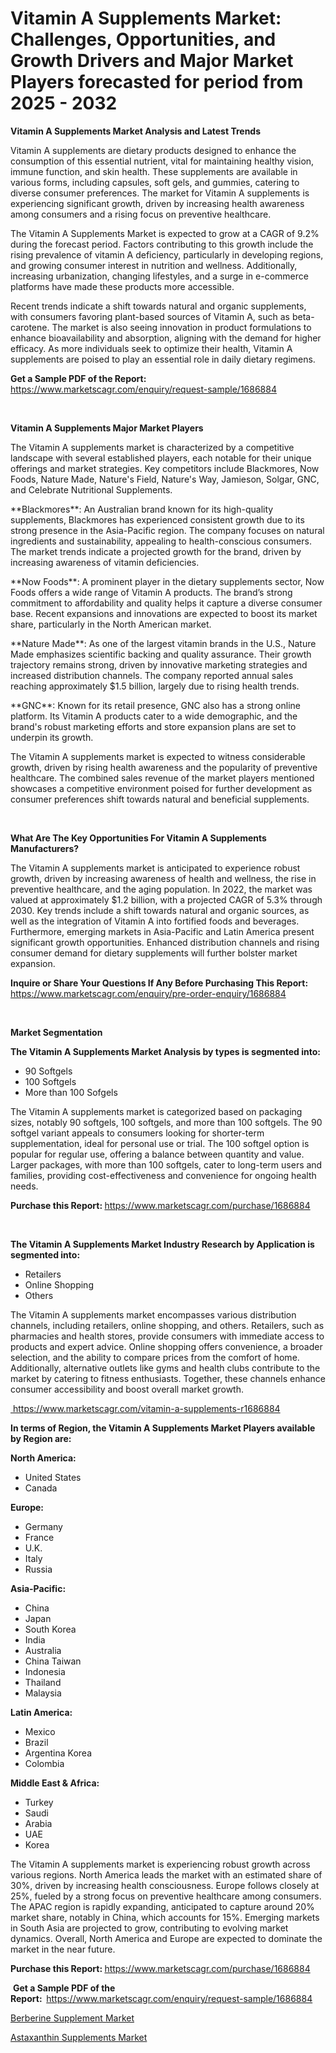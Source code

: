<p><h1>Vitamin A Supplements Market: Challenges, Opportunities, and Growth Drivers and Major Market Players forecasted for period from 2025 - 2032</h1></p><p><strong>Vitamin A Supplements Market Analysis and Latest Trends</strong></p>
<p><p>Vitamin A supplements are dietary products designed to enhance the consumption of this essential nutrient, vital for maintaining healthy vision, immune function, and skin health. These supplements are available in various forms, including capsules, soft gels, and gummies, catering to diverse consumer preferences. The market for Vitamin A supplements is experiencing significant growth, driven by increasing health awareness among consumers and a rising focus on preventive healthcare.</p><p>The Vitamin A Supplements Market is expected to grow at a CAGR of 9.2% during the forecast period. Factors contributing to this growth include the rising prevalence of vitamin A deficiency, particularly in developing regions, and growing consumer interest in nutrition and wellness. Additionally, increasing urbanization, changing lifestyles, and a surge in e-commerce platforms have made these products more accessible. </p><p>Recent trends indicate a shift towards natural and organic supplements, with consumers favoring plant-based sources of Vitamin A, such as beta-carotene. The market is also seeing innovation in product formulations to enhance bioavailability and absorption, aligning with the demand for higher efficacy. As more individuals seek to optimize their health, Vitamin A supplements are poised to play an essential role in daily dietary regimens.</p></p>
<p><strong>Get a Sample PDF of the Report:&nbsp;</strong> <a href="https://www.marketscagr.com/enquiry/request-sample/1686884?utm_campaign=1902&utm_medium=2&utm_source=Github&utm_content=ia&utm_term=08032025&utm_id=vitamin-a-supplements">https://www.marketscagr.com/enquiry/request-sample/1686884</a></p>
<p>&nbsp;</p>
<p><strong>Vitamin A Supplements Major Market Players</strong></p>
<p><p>The Vitamin A supplements market is characterized by a competitive landscape with several established players, each notable for their unique offerings and market strategies. Key competitors include Blackmores, Now Foods, Nature Made, Nature's Field, Nature's Way, Jamieson, Solgar, GNC, and Celebrate Nutritional Supplements.</p><p>**Blackmores**: An Australian brand known for its high-quality supplements, Blackmores has experienced consistent growth due to its strong presence in the Asia-Pacific region. The company focuses on natural ingredients and sustainability, appealing to health-conscious consumers. The market trends indicate a projected growth for the brand, driven by increasing awareness of vitamin deficiencies.</p><p>**Now Foods**: A prominent player in the dietary supplements sector, Now Foods offers a wide range of Vitamin A products. The brand’s strong commitment to affordability and quality helps it capture a diverse consumer base. Recent expansions and innovations are expected to boost its market share, particularly in the North American market.</p><p>**Nature Made**: As one of the largest vitamin brands in the U.S., Nature Made emphasizes scientific backing and quality assurance. Their growth trajectory remains strong, driven by innovative marketing strategies and increased distribution channels. The company reported annual sales reaching approximately $1.5 billion, largely due to rising health trends.</p><p>**GNC**: Known for its retail presence, GNC also has a strong online platform. Its Vitamin A products cater to a wide demographic, and the brand's robust marketing efforts and store expansion plans are set to underpin its growth.</p><p>The Vitamin A supplements market is expected to witness considerable growth, driven by rising health awareness and the popularity of preventive healthcare. The combined sales revenue of the market players mentioned showcases a competitive environment poised for further development as consumer preferences shift towards natural and beneficial supplements.</p></p>
<p>&nbsp;</p>
<p><strong>What Are The Key Opportunities For Vitamin A Supplements Manufacturers?</strong></p>
<p><p>The Vitamin A supplements market is anticipated to experience robust growth, driven by increasing awareness of health and wellness, the rise in preventive healthcare, and the aging population. In 2022, the market was valued at approximately $1.2 billion, with a projected CAGR of 5.3% through 2030. Key trends include a shift towards natural and organic sources, as well as the integration of Vitamin A into fortified foods and beverages. Furthermore, emerging markets in Asia-Pacific and Latin America present significant growth opportunities. Enhanced distribution channels and rising consumer demand for dietary supplements will further bolster market expansion.</p></p>
<p><strong>Inquire or Share Your Questions If Any Before Purchasing This Report:</strong> <a href="https://www.marketscagr.com/enquiry/pre-order-enquiry/1686884?utm_campaign=1902&utm_medium=2&utm_source=Github&utm_content=ia&utm_term=08032025&utm_id=vitamin-a-supplements">https://www.marketscagr.com/enquiry/pre-order-enquiry/1686884</a></p>
<p>&nbsp;</p>
<p><strong>Market Segmentation</strong></p>
<p><strong>The Vitamin A Supplements Market Analysis by types is segmented into:</strong></p>
<p><ul><li>90 Softgels</li><li>100 Softgels</li><li>More than 100 Sofgels</li></ul></p>
<p><p>The Vitamin A supplements market is categorized based on packaging sizes, notably 90 softgels, 100 softgels, and more than 100 softgels. The 90 softgel variant appeals to consumers looking for shorter-term supplementation, ideal for personal use or trial. The 100 softgel option is popular for regular use, offering a balance between quantity and value. Larger packages, with more than 100 softgels, cater to long-term users and families, providing cost-effectiveness and convenience for ongoing health needs.</p></p>
<p><strong>Purchase this Report:&nbsp;</strong><a href="https://www.marketscagr.com/purchase/1686884?utm_campaign=1902&utm_medium=2&utm_source=Github&utm_content=ia&utm_term=08032025&utm_id=vitamin-a-supplements">https://www.marketscagr.com/purchase/1686884</a></p>
<p>&nbsp;</p>
<p><strong>The Vitamin A Supplements Market Industry Research by Application is segmented into:</strong></p>
<p><ul><li>Retailers</li><li>Online Shopping</li><li>Others</li></ul></p>
<p><p>The Vitamin A supplements market encompasses various distribution channels, including retailers, online shopping, and others. Retailers, such as pharmacies and health stores, provide consumers with immediate access to products and expert advice. Online shopping offers convenience, a broader selection, and the ability to compare prices from the comfort of home. Additionally, alternative outlets like gyms and health clubs contribute to the market by catering to fitness enthusiasts. Together, these channels enhance consumer accessibility and boost overall market growth.</p></p>
<p><a href="https://www.marketscagr.com/vitamin-a-supplements-r1686884?utm_campaign=1902&utm_medium=2&utm_source=Github&utm_content=ia&utm_term=08032025&utm_id=vitamin-a-supplements">&nbsp;https://www.marketscagr.com/vitamin-a-supplements-r1686884</a></p>
<p><strong>In terms of Region, the Vitamin A Supplements Market Players available by Region are:</strong></p>
<p>
    <p> <strong> North America: </strong>
        <ul>
            <li>United States</li>
            <li>Canada</li>
        </ul>
        </p> 
    <p> <strong> Europe: </strong>
        <ul>
            <li>Germany</li>
            <li>France</li>
            <li>U.K.</li>
            <li>Italy</li>
            <li>Russia</li>
        </ul>
        </p> 
    <p> <strong> Asia-Pacific: </strong>
        <ul>
            <li>China</li>
            <li>Japan</li>
            <li>South Korea</li>
            <li>India</li>
            <li>Australia</li>
            <li>China Taiwan</li>
            <li>Indonesia</li>
            <li>Thailand</li>
            <li>Malaysia</li>
        </ul>
        </p> 
    <p> <strong> Latin America: </strong>
        <ul>
            <li>Mexico</li>
            <li>Brazil</li>
            <li>Argentina Korea</li>
            <li>Colombia</li>
        </ul>
        </p> 
    <p> <strong> Middle East & Africa: </strong>
        <ul>
            <li>Turkey</li>
            <li>Saudi</li>
            <li>Arabia</li>
            <li>UAE</li>
            <li>Korea</li>
        </ul>
    </p>
    </p>
<p><p>The Vitamin A supplements market is experiencing robust growth across various regions. North America leads the market with an estimated share of 30%, driven by increasing health consciousness. Europe follows closely at 25%, fueled by a strong focus on preventive healthcare among consumers. The APAC region is rapidly expanding, anticipated to capture around 20% market share, notably in China, which accounts for 15%. Emerging markets in South Asia are projected to grow, contributing to evolving market dynamics. Overall, North America and Europe are expected to dominate the market in the near future.</p></p>
<p><strong>Purchase this Report: </strong><a href="https://www.marketscagr.com/purchase/1686884?utm_campaign=1902&utm_medium=2&utm_source=Github&utm_content=ia&utm_term=08032025&utm_id=vitamin-a-supplements">https://www.marketscagr.com/purchase/1686884</a></p>
<p>&nbsp;<strong>Get a Sample PDF of the Report:&nbsp;&nbsp;</strong><a href="https://www.marketscagr.com/enquiry/request-sample/1686884?utm_campaign=1902&utm_medium=2&utm_source=Github&utm_content=ia&utm_term=08032025&utm_id=vitamin-a-supplements">https://www.marketscagr.com/enquiry/request-sample/1686884</a></p>
<p><strong></strong></p>
<p><p><a href="https://github.com/dichkotuanny/Market-Research-Report-List-1/blob/main/berberine-supplement-market.md?utm_campaign=1902&utm_medium=2&utm_source=Github&utm_content=ia&utm_term=08032025&utm_id=vitamin-a-supplements">Berberine Supplement Market</a></p><p><a href="https://github.com/FassouRP/Market-Research-Report-List-7/blob/main/astaxanthin-supplements-market.md?utm_campaign=1902&utm_medium=2&utm_source=Github&utm_content=ia&utm_term=08032025&utm_id=vitamin-a-supplements">Astaxanthin Supplements Market</a></p></p>